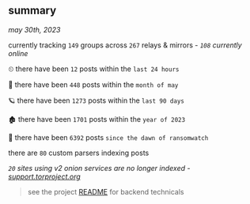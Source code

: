 
## summary
_may 30th, 2023_

currently tracking `149` groups across `267` relays & mirrors - _`108` currently online_

⏲ there have been `12` posts within the `last 24 hours`

🦈 there have been `448` posts within the `month of may`

🪐 there have been `1273` posts within the `last 90 days`

🏚 there have been `1701` posts within the `year of 2023`

🦕 there have been `6392` posts `since the dawn of ransomwatch`

there are `80` custom parsers indexing posts

_`20` sites using v2 onion services are no longer indexed - [support.torproject.org](https://support.torproject.org/onionservices/v2-deprecation/)_

> see the project [README](https://github.com/joshhighet/ransomwatch#ransomwatch--) for backend technicals
